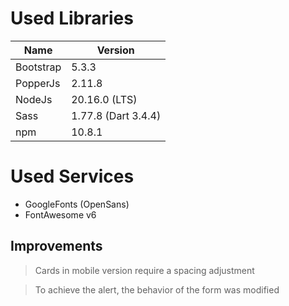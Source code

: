 # Used Libraries

| Name      | Version             |
| --------- | ------------------- |
| Bootstrap | 5.3.3               |
| PopperJs  | 2.11.8              |
| NodeJs    | 20.16.0 (LTS)       |
| Sass      | 1.77.8 (Dart 3.4.4) |
| npm       | 10.8.1              |

# Used Services

- GoogleFonts (OpenSans)
- FontAwesome v6

## Improvements

> Cards in mobile version require a spacing adjustment

> To achieve the alert, the behavior of the form was modified

